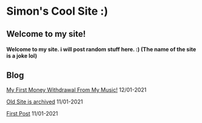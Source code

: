 # Simon's Cool Site :)
## Welcome to my site!
#### Welcome to my site. i will post random stuff here. :) (The name of the site is a joke lol)
## Blog
[My First Money Withdrawal From My Music!](https://sastofficial.github.io/pages/blog/first%20amuse%20withdrawal) 12/01-2021

[Old Site is archived](https://sastofficial.github.io/pages/blog/oldsite) 11/01-2021

[First Post](https://sastofficial.github.io/pages/blog/first%20post) 11/01-2021
